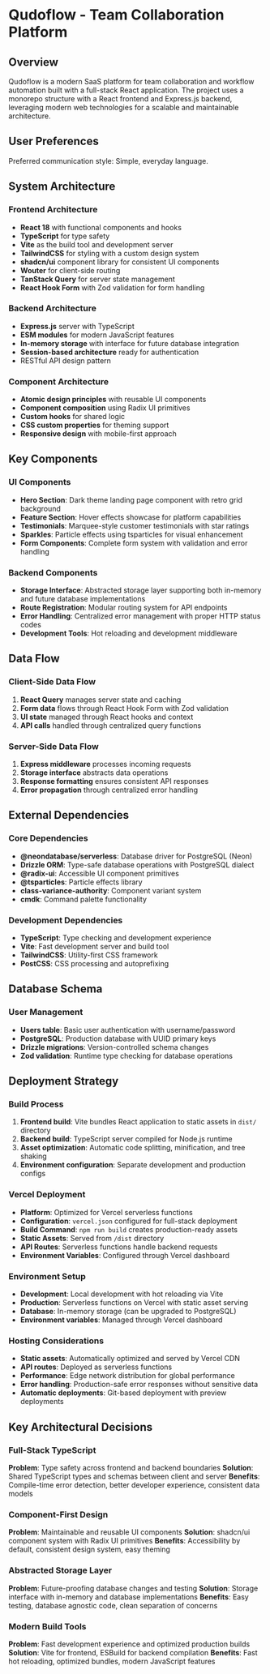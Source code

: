 # Qudoflow - Team Collaboration Platform

## Overview

Qudoflow is a modern SaaS platform for team collaboration and workflow automation built with a full-stack React application. The project uses a monorepo structure with a React frontend and Express.js backend, leveraging modern web technologies for a scalable and maintainable architecture.

## User Preferences

Preferred communication style: Simple, everyday language.

## System Architecture

### Frontend Architecture
- **React 18** with functional components and hooks
- **TypeScript** for type safety
- **Vite** as the build tool and development server
- **TailwindCSS** for styling with a custom design system
- **shadcn/ui** component library for consistent UI components
- **Wouter** for client-side routing
- **TanStack Query** for server state management
- **React Hook Form** with Zod validation for form handling

### Backend Architecture
- **Express.js** server with TypeScript
- **ESM modules** for modern JavaScript features
- **In-memory storage** with interface for future database integration
- **Session-based architecture** ready for authentication
- RESTful API design pattern

### Component Architecture
- **Atomic design principles** with reusable UI components
- **Component composition** using Radix UI primitives
- **Custom hooks** for shared logic
- **CSS custom properties** for theming support
- **Responsive design** with mobile-first approach

## Key Components

### UI Components
- **Hero Section**: Dark theme landing page component with retro grid background
- **Feature Section**: Hover effects showcase for platform capabilities
- **Testimonials**: Marquee-style customer testimonials with star ratings
- **Sparkles**: Particle effects using tsparticles for visual enhancement
- **Form Components**: Complete form system with validation and error handling

### Backend Components
- **Storage Interface**: Abstracted storage layer supporting both in-memory and future database implementations
- **Route Registration**: Modular routing system for API endpoints
- **Error Handling**: Centralized error management with proper HTTP status codes
- **Development Tools**: Hot reloading and development middleware

## Data Flow

### Client-Side Data Flow
1. **React Query** manages server state and caching
2. **Form data** flows through React Hook Form with Zod validation
3. **UI state** managed through React hooks and context
4. **API calls** handled through centralized query functions

### Server-Side Data Flow
1. **Express middleware** processes incoming requests
2. **Storage interface** abstracts data operations
3. **Response formatting** ensures consistent API responses
4. **Error propagation** through centralized error handling

## External Dependencies

### Core Dependencies
- **@neondatabase/serverless**: Database driver for PostgreSQL (Neon)
- **Drizzle ORM**: Type-safe database operations with PostgreSQL dialect
- **@radix-ui**: Accessible UI component primitives
- **@tsparticles**: Particle effects library
- **class-variance-authority**: Component variant system
- **cmdk**: Command palette functionality

### Development Dependencies
- **TypeScript**: Type checking and development experience
- **Vite**: Fast development server and build tool
- **TailwindCSS**: Utility-first CSS framework
- **PostCSS**: CSS processing and autoprefixing

## Database Schema

### User Management
- **Users table**: Basic user authentication with username/password
- **PostgreSQL**: Production database with UUID primary keys
- **Drizzle migrations**: Version-controlled schema changes
- **Zod validation**: Runtime type checking for database operations

## Deployment Strategy

### Build Process
1. **Frontend build**: Vite bundles React application to static assets in `dist/` directory
2. **Backend build**: TypeScript server compiled for Node.js runtime
3. **Asset optimization**: Automatic code splitting, minification, and tree shaking
4. **Environment configuration**: Separate development and production configs

### Vercel Deployment
- **Platform**: Optimized for Vercel serverless functions
- **Configuration**: `vercel.json` configured for full-stack deployment
- **Build Command**: `npm run build` creates production-ready assets
- **Static Assets**: Served from `/dist` directory
- **API Routes**: Serverless functions handle backend requests
- **Environment Variables**: Configured through Vercel dashboard

### Environment Setup
- **Development**: Local development with hot reloading via Vite
- **Production**: Serverless functions on Vercel with static asset serving
- **Database**: In-memory storage (can be upgraded to PostgreSQL)
- **Environment variables**: Managed through Vercel dashboard

### Hosting Considerations
- **Static assets**: Automatically optimized and served by Vercel CDN
- **API routes**: Deployed as serverless functions
- **Performance**: Edge network distribution for global performance
- **Error handling**: Production-safe error responses without sensitive data
- **Automatic deployments**: Git-based deployment with preview deployments

## Key Architectural Decisions

### Full-Stack TypeScript
**Problem**: Type safety across frontend and backend boundaries
**Solution**: Shared TypeScript types and schemas between client and server
**Benefits**: Compile-time error detection, better developer experience, consistent data models

### Component-First Design
**Problem**: Maintainable and reusable UI components
**Solution**: shadcn/ui component system with Radix UI primitives
**Benefits**: Accessibility by default, consistent design system, easy theming

### Abstracted Storage Layer
**Problem**: Future-proofing database changes and testing
**Solution**: Storage interface with in-memory and database implementations
**Benefits**: Easy testing, database agnostic code, clean separation of concerns

### Modern Build Tools
**Problem**: Fast development experience and optimized production builds
**Solution**: Vite for frontend, ESBuild for backend compilation
**Benefits**: Fast hot reloading, optimized bundles, modern JavaScript features